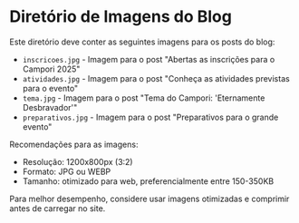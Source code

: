 # Diretório de Imagens do Blog

Este diretório deve conter as seguintes imagens para os posts do blog:

- `inscricoes.jpg` - Imagem para o post "Abertas as inscrições para o Campori 2025"
- `atividades.jpg` - Imagem para o post "Conheça as atividades previstas para o evento"
- `tema.jpg` - Imagem para o post "Tema do Campori: 'Eternamente Desbravador'"
- `preparativos.jpg` - Imagem para o post "Preparativos para o grande evento"

Recomendações para as imagens:
- Resolução: 1200x800px (3:2)
- Formato: JPG ou WEBP
- Tamanho: otimizado para web, preferencialmente entre 150-350KB

Para melhor desempenho, considere usar imagens otimizadas e comprimir antes de carregar no site. 